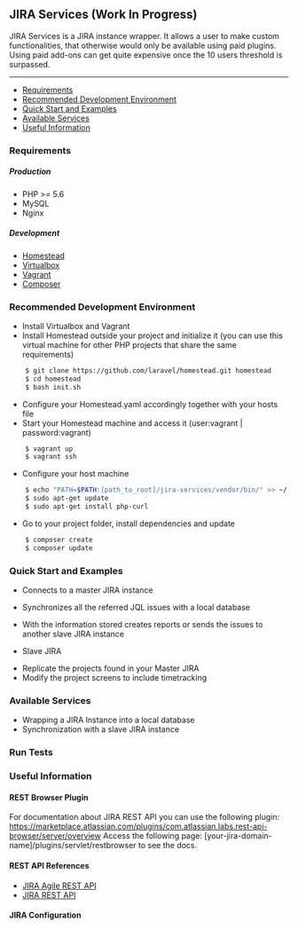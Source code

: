 ## JIRA Services (Work In Progress)
JIRA Services is a JIRA instance wrapper. It allows a user
to make custom functionalities, that otherwise would only
be available using paid plugins. Using paid add-ons can get quite expensive
once the 10 users threshold is surpassed.

---

- [Requirements](#requirements)
- [Recommended Development Environment](#development-environment-installation)
- [Quick Start and Examples](#quick-start-and-examples)
- [Available Services](#available-services)
- [Useful Information](#useful-information)

### Requirements
##### Production
- PHP >= 5.6
- MySQL
- Nginx
##### Development
- [Homestead](https://github.com/laravel/homestead)
- [Virtualbox](https://www.virtualbox.org/wiki/Downloads)
- [Vagrant](https://www.vagrantup.com/downloads.html)
- [Composer](https://getcomposer.org/download/) 

### Recommended Development Environment
- Install Virtualbox and Vagrant
- Install Homestead outside your project and initialize it (you can use this virtual 
machine for other PHP projects that share the same requirements)
``` sh
    $ git clone https://github.com/laravel/homestead.git homestead
    $ cd homestead
    $ bash init.sh
```
- Configure your Homestead.yaml accordingly together with your hosts file
- Start your Homestead machine and access it (user:vagrant | password:vagrant)
``` sh
    $ vagrant up
    $ vagrant ssh
```
- Configure your host machine
``` sh
    $ echo "PATH=$PATH:[path_to_root]/jira-services/vendor/bin/" >> ~/.bashrc
    $ sudo apt-get update
    $ sudo apt-get install php-curl
```
- Go to your project folder, install dependencies and update
``` sh
    $ composer create
    $ composer update
```

### Quick Start and Examples
* Connects to a master JIRA instance
* Synchronizes all the referred JQL issues with a local database
* With the information stored creates reports or sends the 
issues to another slave JIRA instance

* Slave JIRA
- Replicate the projects found in your Master JIRA
- Modify the project screens to include timetracking

### Available Services
* Wrapping a JIRA Instance into a local database
* Synchronization with a slave JIRA instance

### Run Tests

### Useful Information
#### REST Browser Plugin
For documentation about JIRA REST API you can use the following plugin:
https://marketplace.atlassian.com/plugins/com.atlassian.labs.rest-api-browser/server/overview
Access the following page: [your-jira-domain-name]/plugins/servlet/restbrowser to see the docs.

#### REST API References
- [JIRA Agile REST API](https://docs.atlassian.com/jira-software/REST/7.0.4/#agile/1.0/issue-rankIssues)
- [JIRA REST API](https://docs.atlassian.com/software/jira/docs/api/REST/7.0.4/)

#### JIRA Configuration